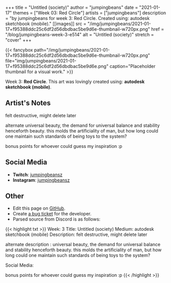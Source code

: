 +++
title =       "Untitled (society)"
author =      "jumpingbeans"
date =        "2021-01-17"
themes =      ["Week 03: Red Circle"]
artists =     ["jumpingbeans"]
description = "by jumpingbeans for week 3: Red Circle. Created using: autodesk sketchbook (mobile)."
[[images]]
              src = "/img/jumpingbeans/2021-01-17+f95388ddc25c6df2d56dbdbac5be9d6e-thumbnail-w720px.png"
              href = "/blog/jumpingbeans-week-3-e514"
              alt = "Untitled (society)"
              stretch = "cover"
+++


{{< fancybox path="/img/jumpingbeans/2021-01-17+f95388ddc25c6df2d56dbdbac5be9d6e-thumbnail-w720px.png" file="img/jumpingbeans/2021-01-17+f95388ddc25c6df2d56dbdbac5be9d6e.png" caption="Placeholder thumbnail for a visual work." >}}


Week 3: **Red Circle**. This art was lovingly created using: **autodesk sketchbook (mobile)**.

## Artist's Notes

felt destructive, might delete later

alternate universal beauty, the demand for universal balance and stability henceforth beauty. this molds the artificiality of man, but how long could one maintain such standards of being toys to the system? 

bonus points for whoever could guess my inspiration :p

## Social Media

- **Twitch**: <a href='https://twitch.tv/jumpingbeansz' target='_blank'>jumpingbeansz</a>
- **Instagram**: <a href='https://instagram.com/jumpingbeansz' target='_blank'>jumpingbeansz</a>

## Other

- Edit this page on [GitHub](https://github.com/teaminkling/web-refresh/edit/main/content/blog/jumpingbeans-week-3-e514.md).
- Create [a bug ticket](https://github.com/teaminkling/web-refresh/issues/new?assignees=&labels=bug&template=problem-report.md&title=) for the developer.
- Parsed source from Discord is as follows:

{{< highlight txt >}}
Week: 3
Title:  Untitled (society) 
Medium: autodesk sketchbook (mobile) 
Description: felt destructive, might delete later


alternate description : universal beauty, the demand for universal balance and stability henceforth beauty. this molds the artificiality of man, but how long could one maintain such standards of being toys to the system? 

Social Media:

bonus points for whoever could guess my inspiration :p
{{< /highlight >}}